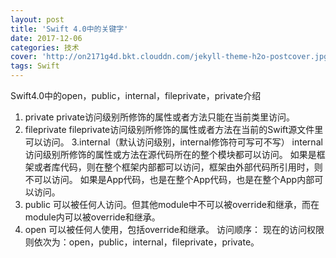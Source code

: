 ```yaml
---
layout: post
title: 'Swift 4.0中的关键字'
date: 2017-12-06
categories: 技术
cover: 'http://on2171g4d.bkt.clouddn.com/jekyll-theme-h2o-postcover.jpg'
tags: Swift
---
```


Swift4.0中的open，public，internal，fileprivate，private介绍
1. private 
private访问级别所修饰的属性或者方法只能在当前类里访问。
2. fileprivate 
fileprivate访问级别所修饰的属性或者方法在当前的Swift源文件里可以访问。
3.internal（默认访问级别，internal修饰符可写可不写） 
internal访问级别所修饰的属性或方法在源代码所在的整个模块都可以访问。 
如果是框架或者库代码，则在整个框架内部都可以访问，框架由外部代码所引用时，则不可以访问。 
如果是App代码，也是在整个App代码，也是在整个App内部可以访问。
4. public 
可以被任何人访问。但其他module中不可以被override和继承，而在module内可以被override和继承。
5. open 
可以被任何人使用，包括override和继承。
访问顺序： 
现在的访问权限则依次为：open，public，internal，fileprivate，private。
